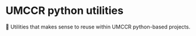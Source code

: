 # UMCCR python utilities

🐍 Utilities that makes sense to reuse within UMCCR python-based projects.
